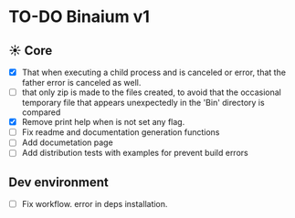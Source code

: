 # TO-DO Binaium v1

## ☀️ Core

- [x] That when executing a child process and is canceled or error, that the father error is canceled as well.
- [ ] that only zip is made to the files created, to avoid that the occasional temporary file that appears unexpectedly in the 'Bin' directory is compared
- [x] Remove print help when is not set any flag.
- [ ] Fix readme and documentation generation functions
- [ ] Add documetation page
- [ ] Add distribution tests with examples for prevent build errors

## Dev environment

- [ ] Fix workflow. error in deps installation.
